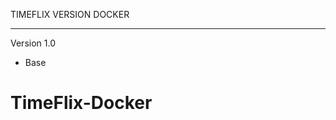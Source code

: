 
TIMEFLIX VERSION DOCKER 

--------------------------------------------

Version 1.0

- Base


# TimeFlix-Docker

